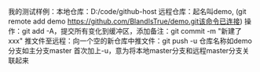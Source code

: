 我的测试样例：本地仓库：D:/code/github-host
远程仓库：起名叫demo, (git remote add demo https://github.com/BlandIsTrue/demo.git该命令已连接)
操作：git add -A，提交所有变化到缓冲区，添加备注：git commit -m "新建了xxx"
推文件至远程：向一个空的新仓库中推文件：git push -u 仓库名称如demo 分支如主分支master
首次加上-u，意为将本地master分支和远程master分支关联起来